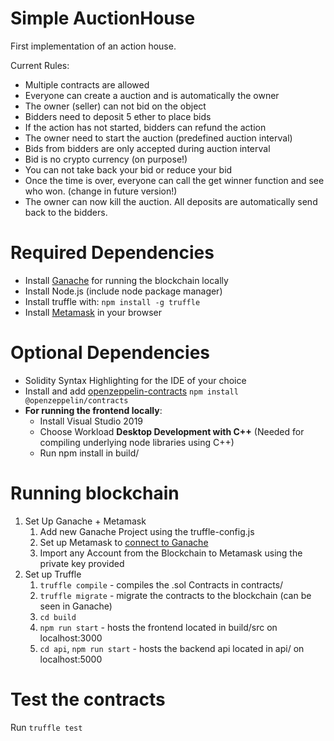 # Simple AuctionHouse

First implementation of an action house. 

Current Rules:
- Multiple contracts are allowed 
- Everyone can create a auction and is automatically the owner
- The owner (seller) can not bid on the object
- Bidders need to deposit 5 ether to place bids
- If the action has not started, bidders can refund the action
- The owner need to start the auction (predefined auction interval)
- Bids from bidders are only accepted during auction interval
- Bid is no crypto currency (on purpose!) 
- You can not take back your bid or reduce your bid
- Once the time is over, everyone can call the get winner function and see who won. (change in future version!)
- The owner can now kill the auction. All deposits are automatically send back to the bidders. 


# Required Dependencies
- Install [Ganache](https://www.trufflesuite.com/ganache) for running the blockchain locally
- Install Node.js (include node package manager)
- Install truffle with: ` npm install -g truffle `
- Install [Metamask](https://metamask.io/) in your browser

# Optional Dependencies
- Solidity Syntax Highlighting for the IDE of your choice
- Install and add [openzeppelin-contracts](https://github.com/OpenZeppelin/openzeppelin-contracts) ` npm install @openzeppelin/contracts `
- **For running the frontend locally**:
    - Install Visual Studio 2019
    - Choose Workload **Desktop Development with C++** (Needed for compiling underlying node libraries using C++)
    - Run npm install in build/

# Running blockchain
1. Set Up Ganache + Metamask
    1. Add new Ganache Project using the truffle-config.js
    2. Set up Metamask to [connect to Ganache](https://www.trufflesuite.com/docs/truffle/getting-started/truffle-with-metamask#setting-up-metamask)
    3. Import any Account from the Blockchain to Metamask using the private key provided
2. Set up Truffle
    1. `truffle compile` - compiles the .sol Contracts in contracts/
    2. `truffle migrate` - migrate the contracts to the blockchain (can be seen in Ganache)
    3. `cd build`
    4. `npm run start` - hosts the frontend located in build/src on localhost:3000
    5. `cd api`, `npm run start` - hosts the backend api located in api/ on localhost:5000

# Test the contracts

Run `truffle test`
